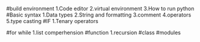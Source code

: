#build environment
    1.Code editor
    2.virtual environment
    3.How to run python
#Basic syntax
    1.Data types
    2.String and formatting
    3.comment
    4.operators
    5.type casting
#IF
    1.Tenary operators

#for while
    1.list comperhension
#function
    1.recursion
#class
#modules